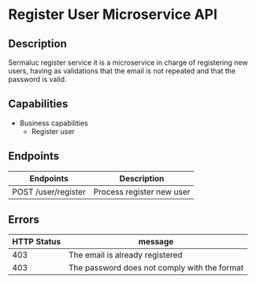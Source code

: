 # Register User Microservice API

## Description

Sermaluc register service it is a microservice in charge of registering new users, having as validations that the email is not repeated and that the password is valid.

## Capabilities

* Business capabilities
    * Register user

## Endpoints

| Endpoints             | Description
|-----------------------|----------------------------------------------------
| POST   /user/register | Process register new user

## Errors

| HTTP Status | message
|-------------|--------------------------
| 403         |  The email is already registered   
| 403         |  The password does not comply with the format     


